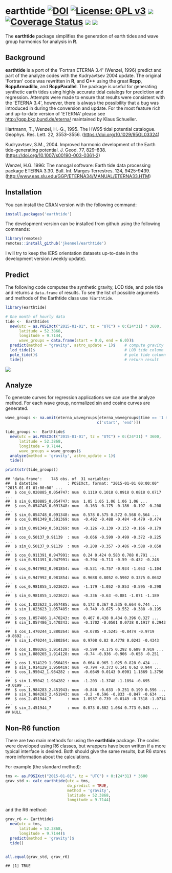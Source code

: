 
earthtide [![DOI](https://zenodo.org/badge/DOI/10.5281/zenodo.2673048.svg)](https://doi.org/10.5281/zenodo.2673048) [![License: GPL v3](https://img.shields.io/badge/License-GPLv3-blue.svg)](https://www.gnu.org/licenses/gpl-3.0) [![](https://travis-ci.org/jkennel/earthtide.svg?branch=master)](https://travis-ci.org/jkennel/earthtide) [![Coverage Status](https://img.shields.io/codecov/c/github/jkennel/earthtide/master.svg)](https://codecov.io/github/jkennel/earthtide?branch=master) [![](https://www.r-pkg.org/badges/version/earthtide?color=green)](https://cran.r-project.org/package=earthtide) [![](http://cranlogs.r-pkg.org/badges/grand-total/earthtide?color=green)](https://cran.r-project.org/package=earthtide)
===========================================================================================================================================================================================================================================================================================================================================================================================================================================================================================================================================================================================================================================================================================================================================

The **earthtide** package simplifies the generation of earth tides and wave group harmonics for analysis in **R**.

Background
----------

**earthtide** is a port of the 'Fortran ETERNA 3.4' (Wenzel, 1996) predict and part of the analyze codes with the Kudryavtsev 2004 update. The original 'Fortran' code was rewritten in **R**, and **C++** using the great **Rcpp**, **RcppArmadillo**, and **RcppParallel**. The package is useful for generating synthetic earth tides using highly accurate tidal catalogs for prediction and regression. Attempts were made to ensure that results were consistent with the 'ETERNA 3.4', however, there is always the possibility that a bug was introduced in during the conversion and update. For the most feature rich and up-to-date version of 'ETERNA' please see <http://ggp.bkg.bund.de/eterna/> maintained by Klaus Schueller.

Hartmann, T., Wenzel, H.-G., 1995. The HW95 tidal potential catalogue. Geophys. Res. Lett. 22, 3553–3556. (<https://doi.org/10.1029/95GL03324>)

Kudryavtsev, S.M., 2004. Improved harmonic development of the Earth tide-generating potential. J. Geod. 77, 829–838. (<https://doi.org/10.1007/s00190-003-0361-2>)

Wenzel, H.G. 1996: The nanogal software: Earth tide data processing package ETERNA 3.30. Bull. Inf. Marges Terrestres. 124, 9425-9439. (<http://www.eas.slu.edu/GGP/ETERNA34/MANUAL/ETERNA33.HTM>)

Installation
------------

You can install the [CRAN](https://CRAN.R-project.org/package=earthtide) version with the following command:

``` r
install.packages('earthtide')
```

The development version can be installed from github using the following commands:

``` r
library(remotes)
remotes::install_github('jkennel/earthtide')
```

I will try to keep the IERS orientation datasets up-to-date in the development version (weekly update).

Predict
-------

The following code computes the synthetic gravity, LOD tide, and pole tide and returns a `data.frame` of results. To see the list of possible arguments and methods of the Earthtide class use `?Earthtide`.

``` r
library(earthtide)

# One month of hourly data
tide <-  Earthtide$
  new(utc = as.POSIXct("2015-01-01", tz = "UTC") + 0:(24*31) * 3600,
      latitude = 52.3868,
      longitude = 9.7144,
      wave_groups = data.frame(start = 0.0, end = 6.0))$
  predict(method = "gravity", astro_update = 1)$    # compute gravity
  lod_tide()$                                       # LOD tide column
  pole_tide()$                                      # pole tide column
  tide()                                            # return result
```

![](README_files/figure-markdown_github/plot-1.png)

Analyze
-------

To generate curves for regression applications we can use the analyze method. For each wave group, normalized sin and cosine curves are generated.

``` r
wave_groups <- na.omit(eterna_wavegroups[eterna_wavegroups$time == '1 month', 
                                        c('start', 'end')])

tide_groups <-  Earthtide$
  new(utc = as.POSIXct("2015-01-01", tz = "UTC") + 0:(24*31) * 3600,
      latitude = 52.3868,
      longitude = 9.7144,
      wave_groups = wave_groups)$                                     
  analyze(method = 'gravity', astro_update = 1)$
  tide()

print(str(tide_groups))
```

    ## 'data.frame':    745 obs. of  31 variables:
    ##  $ datetime             : POSIXct, format: "2015-01-01 00:00:00" "2015-01-01 01:00:00" ...
    ##  $ cos_0.020885_0.054747: num  0.1119 0.1018 0.0918 0.0818 0.0717 ...
    ##  $ sin_0.020885_0.054747: num  1.05 1.05 1.06 1.06 1.06 ...
    ##  $ cos_0.054748_0.091348: num  -0.163 -0.175 -0.186 -0.197 -0.208 ...
    ##  $ sin_0.054748_0.091348: num  0.578 0.575 0.572 0.568 0.564 ...
    ##  $ cos_0.091349_0.501369: num  -0.492 -0.488 -0.484 -0.479 -0.474 ...
    ##  $ sin_0.091349_0.501369: num  -0.126 -0.139 -0.153 -0.166 -0.179 ...
    ##  $ cos_0.50137_0.91139  : num  -0.666 -0.599 -0.499 -0.372 -0.225 ...
    ##  $ sin_0.50137_0.91139  : num  -0.208 -0.357 -0.486 -0.588 -0.658 ...
    ##  $ cos_0.911391_0.947991: num  0.24 0.424 0.583 0.708 0.791 ...
    ##  $ sin_0.911391_0.947991: num  -0.794 -0.713 -0.59 -0.432 -0.248 ...
    ##  $ cos_0.947992_0.981854: num  -0.531 -0.757 -0.934 -1.053 -1.104 ...
    ##  $ sin_0.947992_0.981854: num  0.9688 0.8052 0.5902 0.3375 0.0632 ...
    ##  $ cos_0.981855_1.023622: num  -1.179 -1.052 -0.853 -0.595 -0.298 ...
    ##  $ sin_0.981855_1.023622: num  -0.336 -0.63 -0.881 -1.071 -1.189 ...
    ##  $ cos_1.023623_1.057485: num  0.172 0.367 0.535 0.664 0.744 ...
    ##  $ sin_1.023623_1.057485: num  -0.749 -0.675 -0.552 -0.388 -0.195 ...
    ##  $ cos_1.057486_1.470243: num  0.407 0.438 0.434 0.396 0.327 ...
    ##  $ sin_1.057486_1.470243: num  -0.1702 -0.0501 0.0738 0.1917 0.2943 ...
    ##  $ cos_1.470244_1.880264: num  -0.0785 -0.5245 -0.8474 -0.9719 -0.8692 ...
    ##  $ sin_1.470244_1.880264: num  0.9708 0.82 0.4778 0.0243 -0.4343 ...
    ##  $ cos_1.880265_1.914128: num  -0.599 -0.175 0.292 0.689 0.919 ...
    ##  $ sin_1.880265_1.914128: num  -0.74 -0.936 -0.906 -0.658 -0.251 ...
    ##  $ cos_1.914129_1.950419: num  0.664 0.965 1.025 0.828 0.424 ...
    ##  $ sin_1.914129_1.950419: num  -0.794 -0.373 0.141 0.62 0.944 ...
    ##  $ cos_1.95042_1.984282 : num  -0.6649 0.0143 0.6901 1.1869 1.3756 ...
    ##  $ sin_1.95042_1.984282 : num  -1.203 -1.3748 -1.1894 -0.695 -0.0199 ...
    ##  $ cos_1.984283_2.451943: num  -0.846 -0.633 -0.251 0.199 0.596 ...
    ##  $ sin_1.984283_2.451943: num  -0.2 -0.596 -0.833 -0.847 -0.634 ...
    ##  $ cos_2.451944_7       : num  1.0937 0.739 -0.0149 -0.7518 -1.0714 ...
    ##  $ sin_2.451944_7       : num  0.073 0.802 1.084 0.773 0.045 ...
    ## NULL

Non-R6 function
---------------

There are two main methods for using the **earthtide** package. The codes were developed using R6 classes, but wrappers have been written if a more typical interface is desired. Both should give the same results, but R6 stores more information about the calculations.

For example (the standard method):

``` r
tms <- as.POSIXct("2015-01-01", tz = "UTC") + 0:(24*31) * 3600
grav_std <- calc_earthtide(utc = tms, 
                           do_predict = TRUE,
                           method = 'gravity',
                           latitude = 52.3868,
                           longitude = 9.7144)
```

and the R6 method:

``` r
grav_r6 <- Earthtide$
  new(utc = tms,
      latitude = 52.3868,
      longitude = 9.7144)$
  predict(method = 'gravity')$
  tide()


all.equal(grav_std, grav_r6)
```

    ## [1] TRUE
